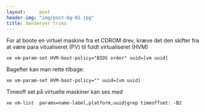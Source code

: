 ```yaml
---
layout:     post
header-img: "img/post-bg-01.jpg"
title: XenServer triks
---
```


For at boote en virtuel maskine fra et CDROM drev, kræve det den skifter fra at være para vitualiseret (PV) til fuldt virtualiseret (HVM)

```
xe vm-param-set HVM-boot-policy="BIOS order" uuid=[vm uuid]
```

Bagefter kan man rette tilbage:

```
xe vm-param-set HVM-boot-policy="" uuid=[vm uuid]
```

Timeoff set på virtuelle maskiner kan ses med
```
xe vm-list  params=name-label,platform,uuid|grep timeoffset: -B2
```
